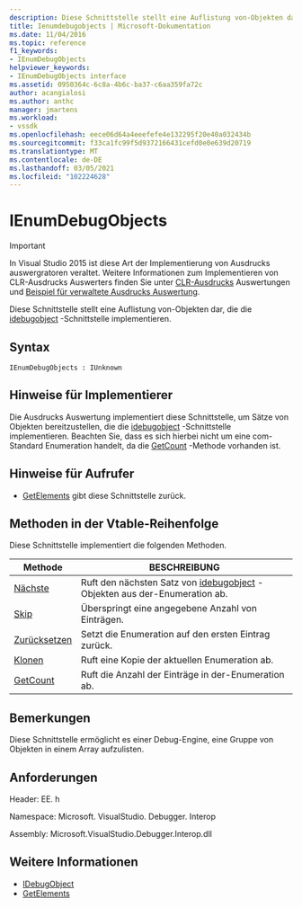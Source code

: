 ```yaml
---
description: Diese Schnittstelle stellt eine Auflistung von-Objekten dar, die die idebugobject-Schnittstelle implementieren.
title: Ienumdebugobjects | Microsoft-Dokumentation
ms.date: 11/04/2016
ms.topic: reference
f1_keywords:
- IEnumDebugObjects
helpviewer_keywords:
- IEnumDebugObjects interface
ms.assetid: 0950364c-6c8a-4b6c-ba37-c6aa359fa72c
author: acangialosi
ms.author: anthc
manager: jmartens
ms.workload:
- vssdk
ms.openlocfilehash: eece06d64a4eeefefe4e132295f20e40a032434b
ms.sourcegitcommit: f33ca1fc99f5d9372166431cefd0e0e639d20719
ms.translationtype: MT
ms.contentlocale: de-DE
ms.lasthandoff: 03/05/2021
ms.locfileid: "102224628"
---
```

# <a name="ienumdebugobjects"></a>IEnumDebugObjects
> [!IMPORTANT]
> In Visual Studio 2015 ist diese Art der Implementierung von Ausdrucks auswergratoren veraltet. Weitere Informationen zum Implementieren von CLR-Ausdrucks Auswerters finden Sie unter [CLR-Ausdrucks](https://github.com/Microsoft/ConcordExtensibilitySamples/wiki/CLR-Expression-Evaluators) Auswertungen und [Beispiel für verwaltete Ausdrucks Auswertung](https://github.com/Microsoft/ConcordExtensibilitySamples/wiki/Managed-Expression-Evaluator-Sample).

 Diese Schnittstelle stellt eine Auflistung von-Objekten dar, die die [idebugobject](../../../extensibility/debugger/reference/idebugobject.md) -Schnittstelle implementieren.

## <a name="syntax"></a>Syntax

```
IEnumDebugObjects : IUnknown
```

## <a name="notes-for-implementers"></a>Hinweise für Implementierer
 Die Ausdrucks Auswertung implementiert diese Schnittstelle, um Sätze von Objekten bereitzustellen, die die [idebugobject](../../../extensibility/debugger/reference/idebugobject.md) -Schnittstelle implementieren. Beachten Sie, dass es sich hierbei nicht um eine com-Standard Enumeration handelt, da die [GetCount](../../../extensibility/debugger/reference/ienumdebugobjects-getcount.md) -Methode vorhanden ist.

## <a name="notes-for-callers"></a>Hinweise für Aufrufer
- [GetElements](../../../extensibility/debugger/reference/idebugarrayobject-getelements.md) gibt diese Schnittstelle zurück.

## <a name="methods-in-vtable-order"></a>Methoden in der Vtable-Reihenfolge
 Diese Schnittstelle implementiert die folgenden Methoden.

|Methode|BESCHREIBUNG|
|------------|-----------------|
|[Nächste](../../../extensibility/debugger/reference/ienumdebugobjects-next.md)|Ruft den nächsten Satz von [idebugobject](../../../extensibility/debugger/reference/idebugobject.md) -Objekten aus der-Enumeration ab.|
|[Skip](../../../extensibility/debugger/reference/ienumdebugobjects-skip.md)|Überspringt eine angegebene Anzahl von Einträgen.|
|[Zurücksetzen](../../../extensibility/debugger/reference/ienumdebugobjects-reset.md)|Setzt die Enumeration auf den ersten Eintrag zurück.|
|[Klonen](../../../extensibility/debugger/reference/ienumdebugobjects-clone.md)|Ruft eine Kopie der aktuellen Enumeration ab.|
|[GetCount](../../../extensibility/debugger/reference/ienumdebugobjects-getcount.md)|Ruft die Anzahl der Einträge in der-Enumeration ab.|

## <a name="remarks"></a>Bemerkungen
 Diese Schnittstelle ermöglicht es einer Debug-Engine, eine Gruppe von Objekten in einem Array aufzulisten.

## <a name="requirements"></a>Anforderungen
 Header: EE. h

 Namespace: Microsoft. VisualStudio. Debugger. Interop

 Assembly: Microsoft.VisualStudio.Debugger.Interop.dll

## <a name="see-also"></a>Weitere Informationen
- [IDebugObject](../../../extensibility/debugger/reference/idebugobject.md)
- [GetElements](../../../extensibility/debugger/reference/idebugarrayobject-getelements.md)
